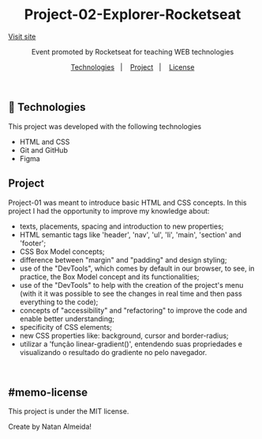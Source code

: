 <h1 align="center"> Project-02-Explorer-Rocketseat</h1>

<a align="center" href="https://natanjalmeida22.github.io/Project-02-Explorer-Rocketseat/" target="_blank">Visit site</a> 

<p align="center">
Event promoted by Rocketseat for teaching WEB technologies
</p>

<p align="center">
  <a href="#-technologies">Technologies</a>&nbsp;&nbsp;&nbsp;|&nbsp;&nbsp;&nbsp;
  <a href="#-project">Project</a>&nbsp;&nbsp;&nbsp;|&nbsp;&nbsp;&nbsp;
  <a href="#memo-license">License</a>
</p>

<br>

## 🚀 Technologies

This project was developed with the following technologies

- HTML and CSS
- Git and GitHub
- Figma

## Project

Project-01 was meant to introduce basic HTML and CSS concepts. In this project I had the opportunity to improve my knowledge about:

- texts, placements, spacing and introduction to new properties;
- HTML semantic tags like 'header', 'nav', 'ul', 'li', 'main', 'section' and 'footer';
- CSS Box Model concepts;
- difference between "margin" and "padding" and design styling;
- use of the "DevTools", which comes by default in our browser, to see, in practice, the Box Model concept and its functionalities;
- use of the "DevTools" to help with the creation of the project's menu (with it it was possible to see the changes in real time and then pass everything to the code);
- concepts of "accessibility" and "refactoring" to improve the code and enable better understanding;
- specificity of CSS elements;
- new CSS properties like: background, cursor and border-radius;
- utilizar a 'função linear-gradient()', entendendo suas propriedades e visualizando o resultado do gradiente no pelo navegador.
<br>

## #memo-license

This project is under the MIT license.


Create by Natan Almeida!


